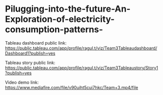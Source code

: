 # Pilugging-into-the-future-An-Exploration-of-electricity-consumption-patterns-

Tableau dashboard public link: https://public.tableau.com/app/profile/ragul.t/viz/Team3Tableaudashboard/Dashboard1?publish=yes

Tableau story public link: https://public.tableau.com/app/profile/ragul.t/viz/Team3Tableaustory/Story1?publish=yes

Video demo link: https://www.mediafire.com/file/v90uiht5cui7hkc/Team+3.mp4/file
